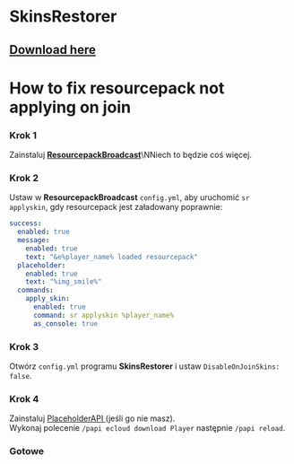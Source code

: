# SkinsRestorer

## [Download here](https://www.spigotmc.org/resources/skinsrestorer.2124/)

# How to fix resourcepack not applying on join

### Krok 1

Zainstaluj [**ResourcepackBroadcast**](https://www.spigotmc.org/resources/resourcepackbroadcast.88318/)\NNiech to będzie coś więcej.

### Krok 2

Ustaw w **ResourcepackBroadcast** `config.yml`, aby uruchomić `sr applyskin`, gdy resourcepack jest załadowany poprawnie:

```yaml
success:
  enabled: true
  message:
    enabled: true
    text: "&e%player_name% loaded resourcepack"
  placeholder:
    enabled: true
    text: "%img_smile%"
  commands:
    apply_skin:
      enabled: true
      command: sr applyskin %player_name%
      as_console: true
```
### Krok 3

Otwórz `config.yml` programu **SkinsRestorer** i ustaw `DisableOnJoinSkins: false`.

### Krok 4

Zainstaluj [PlaceholderAPI ](https://www.spigotmc.org/resources/placeholderapi.6245/) (jeśli go nie masz).  
Wykonaj polecenie `/papi ecloud download Player` następnie `/papi reload`.

### Gotowe
